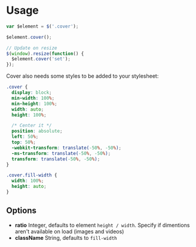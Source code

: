 # Usage
```js
var $element = $('.cover');

$element.cover();

// Update on resize
$(window).resize(function() {
  $element.cover('set');
});
```
Cover also needs some styles to be added to your stylesheet:
```css
.cover {
  display: block;
  min-width: 100%;
  min-height: 100%;
  width: auto;
  height: 100%;

  /* Center it */
  position: absolute;
  left: 50%;
  top: 50%;
  -webkit-transform: translate(-50%, -50%);
  -ms-transform: translate(-50%, -50%);
  transform: translate(-50%, -50%);
}

.cover.fill-width {
  width: 100%;
  height: auto;
}
```

## Options
- **ratio** Integer, defaults to element `height / width`. Specify if dimentions aren't available on load (images and videos)
- **className** String, defaults to `fill-width`
